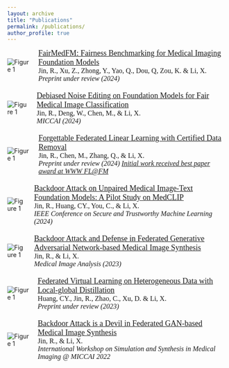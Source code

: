 ```yaml
---
layout: archive
title: "Publications"
permalink: /publications/
author_profile: true
---
```


<style>
.publication-title {
  font-family: Poppins SemiBold;
  font-size: 18px;
}

publication-autors {
  font-family: Poppins Regular;
  font-size: 16px;
}

publication-journal {
  font-family: Poppins Regular;
  font-size: 16px;
  font-style: italic;
}
</style>



<div style="display: flex; align-items: center; margin-bottom: 20px;">
  <img src="/Personal-Web/assets/images/FairMedFM.png" alt="Figure 1" style="max-width: 30%; height: auto; margin-right: 20px;">
  <div>
    <a style="font-family: Poppins SemiBold; font-size: 18px;" href="https://arxiv.org/abs/2407.00983">FairMedFM: Fairness Benchmarking for Medical Imaging Foundation Models<br /></a>
    <publication-autors> Jin, R., Xu, Z., Zhong, Y., Yao, Q., Dou, Q, Zou, K. & Li, X. <br /></publication-autors>
    <publication-journal>Preprint under review (2024)</publication-journal>
  </div>
</div>

<div style="display: flex; align-items: center; margin-bottom: 20px;">
  <img src="/Personal-Web/assets/images/DNE.png" alt="Figure 1" style="max-width: 30%; height: auto; margin-right: 20px;">
  <div>
    <a style="font-family: Poppins SemiBold; font-size: 18px;" href="https://arxiv.org/abs/2403.06104">Debiased Noise Editing on Foundation Models for Fair Medical Image Classification<br /></a>
    <publication-autors> Jin, R., Deng, W., Chen, M., & Li, X. <br /></publication-autors>
    <publication-journal>MICCAI (2024)</publication-journal>
  </div>
</div>

<div style="display: flex; align-items: center; margin-bottom: 20px;">
  <img src="/Personal-Web/assets/images/unlearning_2023.png" alt="Figure 1" style="max-width: 30%; height: auto; margin-right: 20px;">
  <div>
    <a style="font-family: Poppins SemiBold; font-size: 18px;" href="https://arxiv.org/abs/2306.02216">Forgettable Federated Linear Learning with Certified Data Removal<br /></a>
    <publication-autors> Jin, R., Chen, M., Zhang, Q., & Li, X. <br /></publication-autors>
    <publication-journal>Preprint under review (2024) <a href="https://federated-learning.org/fl@fm-www-2024/BestPaper.jpg">Initial work received best paper award at WWW FL@FM</a></publication-journal>
  </div>
</div>

<div style="display: flex; align-items: center; margin-bottom: 20px;">
  <img src="/Personal-Web/assets/images/SaTML_2024.png" alt="Figure 1" style="max-width: 30%; height: auto; margin-right: 20px;">
  <div>
    <a style="font-family: Poppins SemiBold; font-size: 18px;" href="https://arxiv.org/abs/2401.01911">Backdoor Attack on Unpaired Medical Image-Text Foundation Models: A Pilot Study on MedCLIP<br /></a>
    <publication-autors> Jin, R., Huang, CY., You, C., & Li, X. <br /></publication-autors>
    <publication-journal>IEEE Conference on Secure and Trustworthy Machine Learning (2024)</publication-journal>
  </div>
</div>

<div style="display: flex; align-items: center; margin-bottom: 20px;">
  <img src="/Personal-Web/assets/images/MIA_2022.png" alt="Figure 1" style="max-width: 30%; height: auto; margin-right: 20px;">
  <div>
    <a style="font-family: Poppins SemiBold; font-size: 18px;" href="https://www.sciencedirect.com/science/article/pii/S1361841523002256">Backdoor Attack and Defense in Federated Generative Adversarial Network-based Medical Image Synthesis<br /></a>
    <publication-autors> Jin, R., & Li, X. <br /></publication-autors>
    <publication-journal>Medical Image Analysis (2023)</publication-journal>
  </div>
</div>

<div style="display: flex; align-items: center; margin-bottom: 20px;">
  <img src="/Personal-Web/assets/images/fvl_2023.png" alt="Figure 1" style="max-width: 30%; height: auto; margin-right: 20px;">
  <div>
    <a style="font-family: Poppins SemiBold; font-size: 18px;" href="https://arxiv.org/abs/2303.02278">Federated Virtual Learning on Heterogeneous Data with Local-global Distillation<br /></a>
    <publication-autors> Huang, CY., Jin, R., Zhao, C., Xu, D. & Li, X. <br /></publication-autors>
    <publication-journal>Preprint under review (2023)</publication-journal>
  </div>
</div>



<div style="display: flex; align-items: center; margin-bottom: 20px;">
  <img src="/Personal-Web/assets/images/SASHIMI_2022.png" alt="Figure 1" style="max-width: 30%; height: auto; margin-right: 20px;">
  <div>
    <a style="font-family: Poppins SemiBold; font-size: 18px;" href="https://link.springer.com/chapter/10.1007/978-3-031-16980-9_15">Backdoor Attack is a Devil in Federated GAN-based Medical Image Synthesis<br /></a>
    <publication-autors> Jin, R., & Li, X. <br /></publication-autors>
    <publication-journal>International Workshop on Simulation and Synthesis in Medical Imaging @ MICCAI 2022</publication-journal>
  </div>
</div>
<!-- {% if author.googlescholar %}
  You can also find my articles on <u><a href="{{author.googlescholar}}">my Google Scholar profile</a>.</u>
{% endif %}

{% include base_path %}

{% for post in site.publications reversed %}
  {% include archive-single.html %}
{% endfor %} -->